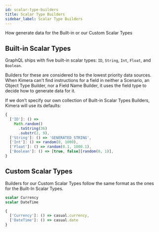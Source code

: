 ```yaml
---
id: scalar-type-builders
title: Scalar Type Builders
sidebar_label: Scalar Type Builders
---
```


How generate data for the Built-in or our Custom Scalar Types

## Built-in Scalar Types

GraphQL ships with five built-in scalar types: `ID`, `String`, `Int`, `Float`, and `Boolean`.

Builders for these are considered to be the lowest priority data sources. When Kimera can't find instructions for a field in neither a Scenario, an Object Type Builder, nor a Field Name Builder, it uses the field type to decide how to generate data for it.

If we don't specify our own collection of Built-in Scalar Types Builders, Kimera will use its defaults:

```javascript
{
  ['ID']: () =>
    Math.random()
      .toString(36)
      .substr(2, 9),
  ['String']: () => 'GENERATED_STRING',
  ['Int']: () => random(0, 1000),
  ['Float']: () => random(0.1, 1000.1),
  ['Boolean']: () => [true, false][random(0, 1)],
}
```

## Custom Scalar Types

Builders for our Custom Scalar Types follow the same format as the ones for the Built-In Scalar Types.

```graphql
scalar Currency
scalar DateTime
```

```javascript
{
  ['Currency']: () => casual.currency,
  ['DateTime']: () => casual.date
}
```
